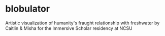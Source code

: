 # blobulator
Artistic visualization of humanity's fraught relationship with freshwater by Caitlin &amp; Misha for the Immersive Scholar residency at NCSU
